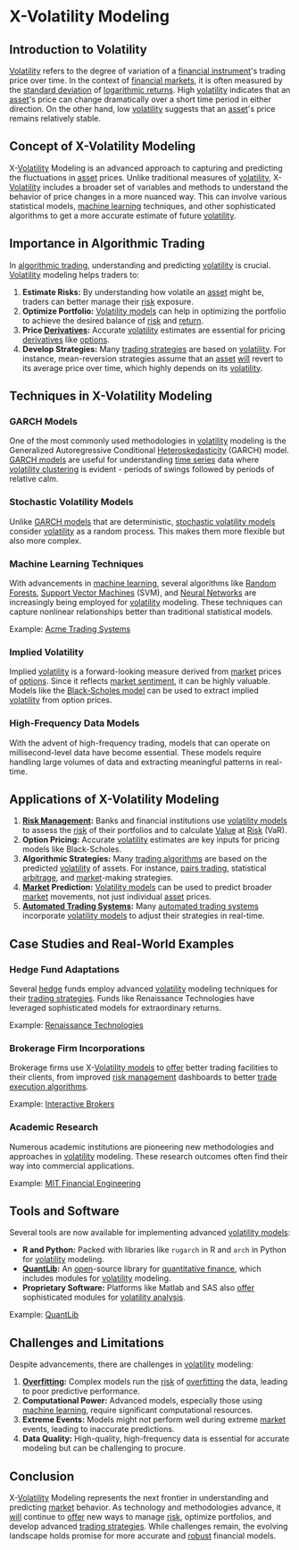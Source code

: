 # X-Volatility Modeling

## Introduction to Volatility 

[Volatility](../v/volatility.md) refers to the degree of variation of a [financial instrument](../f/financial_instrument.md)'s trading price over time. In the context of [financial markets](../f/financial_market.md), it is often measured by the [standard deviation](../s/standard_deviation.md) of [logarithmic returns](../l/logarithmic_returns.md). High [volatility](../v/volatility.md) indicates that an [asset](../a/asset.md)'s price can change dramatically over a short time period in either direction. On the other hand, low [volatility](../v/volatility.md) suggests that an [asset](../a/asset.md)'s price remains relatively stable. 

## Concept of X-Volatility Modeling

X-[Volatility](../v/volatility.md) Modeling is an advanced approach to capturing and predicting the fluctuations in [asset](../a/asset.md) prices. Unlike traditional measures of [volatility](../v/volatility.md), X-[Volatility](../v/volatility.md) includes a broader set of variables and methods to understand the behavior of price changes in a more nuanced way. This can involve various statistical models, [machine learning](../m/machine_learning.md) techniques, and other sophisticated algorithms to get a more accurate estimate of future [volatility](../v/volatility.md).

## Importance in Algorithmic Trading

In [algorithmic trading](../a/algorithmic_trading.md), understanding and predicting [volatility](../v/volatility.md) is crucial. [Volatility](../v/volatility.md) modeling helps traders to:

1. **Estimate Risks:** By understanding how volatile an [asset](../a/asset.md) might be, traders can better manage their [risk](../r/risk.md) exposure.
2. **Optimize Portfolio:** [Volatility models](../v/volatility_models.md) can help in optimizing the portfolio to achieve the desired balance of [risk](../r/risk.md) and [return](../r/return.md).
3. **Price [Derivatives](../d/derivatives.md):** Accurate [volatility](../v/volatility.md) estimates are essential for pricing [derivatives](../d/derivatives.md) like [options](../o/options.md).
4. **Develop Strategies:** Many [trading strategies](../t/trading_strategies.md) are based on [volatility](../v/volatility.md). For instance, mean-reversion strategies assume that an [asset](../a/asset.md) [will](../w/will.md) revert to its average price over time, which highly depends on its [volatility](../v/volatility.md).

## Techniques in X-Volatility Modeling

### GARCH Models

One of the most commonly used methodologies in [volatility](../v/volatility.md) modeling is the Generalized Autoregressive Conditional [Heteroskedasticity](../h/heteroskedasticity.md) (GARCH) model. [GARCH models](../g/garch_models.md) are useful for understanding [time series](../t/time_series.md) data where [volatility clustering](../v/volatility_clustering.md) is evident - periods of swings followed by periods of relative calm.

### Stochastic Volatility Models

Unlike [GARCH models](../g/garch_models.md) that are deterministic, [stochastic volatility models](../s/stochastic_volatility_models.md) consider [volatility](../v/volatility.md) as a random process. This makes them more flexible but also more complex.

### Machine Learning Techniques

With advancements in [machine learning](../m/machine_learning.md), several algorithms like [Random Forests](../r/random_forests_in_trading.md), [Support Vector Machines](../s/support_vector_machines_in_trading.md) (SVM), and [Neural Networks](../n/neural_networks_in_trading.md) are increasingly being employed for [volatility](../v/volatility.md) modeling. These techniques can capture nonlinear relationships better than traditional statistical models.

Example: [Acme Trading Systems](https://acmetrading.com)

### Implied Volatility

Implied [volatility](../v/volatility.md) is a forward-looking measure derived from [market](../m/market.md) prices of [options](../o/options.md). Since it reflects [market sentiment](../m/market_sentiment.md), it can be highly valuable. Models like the [Black-Scholes model](../b/black-scholes_model.md) can be used to extract implied [volatility](../v/volatility.md) from option prices.

### High-Frequency Data Models

With the advent of high-frequency trading, models that can operate on millisecond-level data have become essential. These models require handling large volumes of data and extracting meaningful patterns in real-time.

## Applications of X-Volatility Modeling

1. **[Risk Management](../r/risk_management.md):** Banks and financial institutions use [volatility models](../v/volatility_models.md) to assess the [risk](../r/risk.md) of their portfolios and to calculate [Value](../v/value.md) at [Risk](../r/risk.md) (VaR).
2. **Option Pricing:** Accurate [volatility](../v/volatility.md) estimates are key inputs for pricing models like Black-Scholes.
3. **Algorithmic Strategies:** Many [trading algorithms](../t/trading_algorithms.md) are based on the predicted [volatility](../v/volatility.md) of assets. For instance, [pairs trading](../p/pairs_trading.md), statistical [arbitrage](../a/arbitrage.md), and [market](../m/market.md)-making strategies.
4. **[Market](../m/market.md) Prediction:** [Volatility models](../v/volatility_models.md) can be used to predict broader [market](../m/market.md) movements, not just individual [asset](../a/asset.md) prices.
5. **[Automated Trading Systems](../a/automated_trading_systems.md):** Many [automated trading systems](../a/automated_trading_systems.md) incorporate [volatility models](../v/volatility_models.md) to adjust their strategies in real-time.

## Case Studies and Real-World Examples

### Hedge Fund Adaptations

Several [hedge](../h/hedge.md) funds employ advanced [volatility](../v/volatility.md) modeling techniques for their [trading strategies](../t/trading_strategies.md). Funds like Renaissance Technologies have leveraged sophisticated models for extraordinary returns.

Example: [Renaissance Technologies](https://www.rentec.com)

### Brokerage Firm Incorporations

Brokerage firms use X-[Volatility models](../v/volatility_models.md) to [offer](../o/offer.md) better trading facilities to their clients, from improved [risk management](../r/risk_management.md) dashboards to better [trade](../t/trade.md) [execution algorithms](../e/execution_algorithms.md).

Example: [Interactive Brokers](https://www.interactivebrokers.com)

### Academic Research

Numerous academic institutions are pioneering new methodologies and approaches in [volatility](../v/volatility.md) modeling. These research outcomes often find their way into commercial applications.

Example: [MIT Financial Engineering](https://mitsloan.mit.edu/financial-engineering)

## Tools and Software

Several tools are now available for implementing advanced [volatility models](../v/volatility_models.md):

- **R and Python:** Packed with libraries like `rugarch` in R and `arch` in Python for [volatility](../v/volatility.md) modeling.
- **[QuantLib](../q/quantlib.md):** An [open](../o/open.md)-source library for [quantitative finance](../q/quantitative_finance.md), which includes modules for [volatility](../v/volatility.md) modeling.
- **Proprietary Software:** Platforms like Matlab and SAS also [offer](../o/offer.md) sophisticated modules for [volatility analysis](../v/volatility_analysis.md).

Example: [QuantLib](https://www.quantlib.org)

## Challenges and Limitations

Despite advancements, there are challenges in [volatility](../v/volatility.md) modeling:

1. **[Overfitting](../o/overfitting.md):** Complex models run the [risk](../r/risk.md) of [overfitting](../o/overfitting.md) the data, leading to poor predictive performance.
2. **Computational Power:** Advanced models, especially those using [machine learning](../m/machine_learning.md), require significant computational resources.
3. **Extreme Events:** Models might not perform well during extreme [market](../m/market.md) events, leading to inaccurate predictions.
4. **Data Quality:** High-quality, high-frequency data is essential for accurate modeling but can be challenging to procure.

## Conclusion

X-[Volatility](../v/volatility.md) Modeling represents the next frontier in understanding and predicting [market](../m/market.md) behavior. As technology and methodologies advance, it [will](../w/will.md) continue to [offer](../o/offer.md) new ways to manage [risk](../r/risk.md), optimize portfolios, and develop advanced [trading strategies](../t/trading_strategies.md). While challenges remain, the evolving landscape holds promise for more accurate and [robust](../r/robust.md) financial models.
